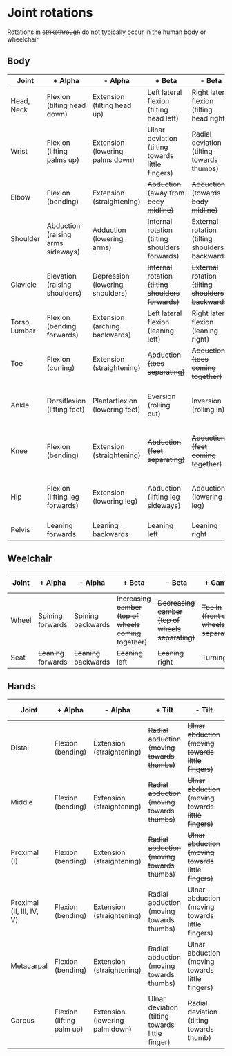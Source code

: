 # Joint rotations

Rotations in ~~strikethrough~~ do not typically occur in the human body or wheelchair

## Body

| Joint         | + Alpha                           | - Alpha                         | + Beta                                             | - Beta                                              | + Gamma                                      | - Gamma                                       |
|---------------|-----------------------------------|---------------------------------|----------------------------------------------------|-----------------------------------------------------|----------------------------------------------|-----------------------------------------------|
| Head, Neck    | Flexion (tilting head down)       | Extension (tilting head up)     | Left lateral flexion (tilting head left)           | Right lateral flexion (tilting head right)          | Right rotation (turning head right)          | Left rotation (turning head left)             |
| Wrist         | Flexion (lifting palms up)        | Extension (lowering palms down) | Ulnar deviation (tilting towards little fingers)   | Radial deviation (tilting towards thumbs)           | ~~Pronation (rotating palms down)~~          | ~~Supination (rotating palms up)~~            |
| Elbow         | Flexion (bending)                 | Extension (straightening)       | ~~Abduction (away from body midline)~~             | ~~Adduction (towards body midline)~~                | Pronation (rotating palms down)              | Supination (rotating palms up)                |
| Shoulder      | Abduction (raising arms sideways) | Adduction (lowering arms)       | Internal rotation (tilting shoulders forwards)     | External rotation (tilting shoulders backwards)     | Flexion (rotating arms forward)              | Extension (rotating arms backwards)           |
| Clavicle      | Elevation (raising shoulders)     | Depression (lowering shoulders) | ~~Internal rotation (tilting shoulders forwards)~~ | ~~External rotation (tilting shoulders backwards)~~ | Protraction (pushing shoulders forward)      | Retraction (pulling shoulders back)           |
| Torso, Lumbar | Flexion (bending forwards)        | Extension (arching backwards)   | Left lateral flexion (leaning left)                | Right lateral flexion (leaning right)               | Right rotation (turning right)               | Left rotation (turning left)                  |
| Toe           | Flexion (curling)                 | Extension (straightening)       | ~~Abduction (toes separating)~~                    | ~~Adduction (toes coming together)~~                | ~~Internal rotation (twisting inwards)~~     | ~~External rotation (twisting outwards)~~     |
| Ankle         | Dorsiflexion (lifting feet)       | Plantarflexion (lowering feet)  | Eversion (rolling out)                             | Inversion (rolling in)                              | ~~Internal rotation (turning toes inwards)~~ | ~~External rotation (turning toes outwards)~~ |
| Knee          | Flexion (bending)                 | Extension (straightening)       | ~~Abduction (feet separating)~~                    | ~~Adduction (feet coming together)~~                | ~~Internal rotation (turning toes inwards)~~ | ~~External rotation (turning toes outwards)~~ |
| Hip           | Flexion (lifting leg forwards)    | Extension (lowering leg)        | Abduction (lifting leg sideways)                   | Adduction (lowering leg)                            | Internal rotation (turning toes inwards)     | External rotation (turning toes outwards)     |
| Pelvis        | Leaning forwards                  | Leaning backwards               | Leaning left                                       | Leaning right                                       | Turning left                                 | Turning right                                 |

## Weelchair

| Joint | + Alpha              | - Alpha               | + Beta                                                | - Beta                                           | + Gamma                                 | - Gamma                                       |
|-------|----------------------|-----------------------|-------------------------------------------------------|--------------------------------------------------|-----------------------------------------|-----------------------------------------------|
| Wheel | Spining forwards     | Spining backwards     | ~~Increasing camber (top of wheels coming together)~~ | ~~Decreasing camber (top of wheels separating)~~ | ~~Toe in (front of wheels separating)~~ | ~~Tow out (front of wheels coming together)~~ |
| Seat  | ~~Leaning forwards~~ | ~~Leaning backwards~~ | ~~Leaning left~~                                      | ~~Leaning right~~                                | Turning left                            | Turning right                                 |

## Hands

| Joint                     | + Alpha                   | - Alpha                        | + Tilt                                          | - Tilt                                              | + Gamma                                   | - Gamma                                  |
|---------------------------|---------------------------|--------------------------------|-------------------------------------------------|-----------------------------------------------------|-------------------------------------------|------------------------------------------|
| Distal                    | Flexion (bending)         | Extension (straightening)      | ~~Radial abduction (moving towards thumbs)~~    | ~~Ulnar abduction (moving towards little fingers)~~ | ~~Pronation (rotating finger pads down)~~ | ~~Supination (rotating finger pads up)~~ |
| Middle                    | Flexion (bending)         | Extension (straightening)      | ~~Radial abduction (moving towards thumbs)~~    | ~~Ulnar abduction (moving towards little fingers)~~ | ~~Pronation (rotating finger pads down)~~ | ~~Supination (rotating finger pads up)~~ |
| Proximal (I)              | Flexion (bending)         | Extension (straightening)      | ~~Radial abduction (moving towards thumbs)~~    | ~~Ulnar abduction (moving towards little fingers)~~ | ~~Pronation (rotating finger pads down)~~ | ~~Supination (rotating finger pads up)~~ |
| Proximal (II, III, IV, V) | Flexion (bending)         | Extension (straightening)      | Radial abduction (moving towards thumbs)        | Ulnar abduction (moving towards little fingers)     | ~~Pronation (rotating finger pads down)~~ | ~~Supination (rotating finger pads up)~~ |
| Metacarpal                | Flexion (bending)         | Extension (straightening)      | Radial abduction (moving towards thumbs)        | Ulnar abduction (moving towards little fingers)     | Pronation (rotating finger pads down)     | Supination (rotating finger pads up)     |
| Carpus                    | Flexion (lifting palm up) | Extension (lowering palm down) | Ulnar deviation (tilting towards little finger) | Radial deviation (tilting towards thumb)            | ~~Pronation (rotating palm down)~~        | ~~Supination (rotating palm up)~~        |
